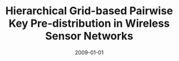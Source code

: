 ---
title: "Hierarchical Grid-based Pairwise Key Pre-distribution in Wireless Sensor Networks"
collection: publications
permalink: /publication/2009-01-01-Hierarchical-Grid-based-Pairwise-Key-Pre-distribution-in-Wireless-Sensor-Networks
date: 2009-01-01
venue: 'Int. J. Netw. Secur.'
paperurl: 'http://ijns.jalaxy.com.tw/contents/ijns-v8-n3/ijns-2009-v8-n3-p282-292.pdf'
citation: ' David Mohaisen,  DaeHun Nyang,  KyungHee Lee, &quot;Hierarchical Grid-based Pairwise Key Pre-distribution in Wireless Sensor Networks.&quot; Int. J. Netw. Secur., 2009.'
---